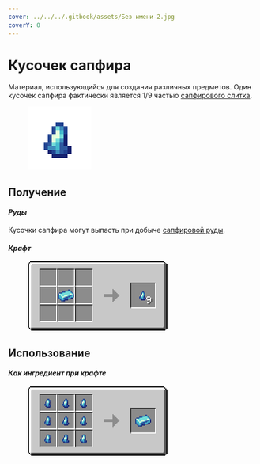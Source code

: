 ```yaml
---
cover: ../../../.gitbook/assets/Без имени-2.jpg
coverY: 0
---
```


# Кусочек сапфира

Материал, использующийся для создания различных предметов. Один кусочек сапфира фактически является 1/9 частью [сапфирового слитка](sapfirovyi-slitok.md).

<figure><img src="../../../.gitbook/assets/blue_ore_nugget (1).png" alt=""><figcaption></figcaption></figure>

## Получение

#### _Руды_

Кусочки сапфира могут выпасть при добыче [сапфировой руды](../../rudy/sapfirovaya-ruda.md).

#### _Крафт_



<figure><img src="../../../.gitbook/assets/blue_ore_nugget_result-multi.png" alt=""><figcaption></figcaption></figure>

## Использование

#### _Как ингредиент при крафте_

<figure><img src="../../../.gitbook/assets/blue_ore_ingot_result-x1.png" alt=""><figcaption></figcaption></figure>
